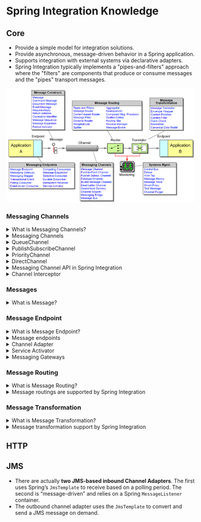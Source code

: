 # Spring Integration Knowledge

## Core
+ Provide a simple model for integration solutions.
+ Provide asynchronous, message-driven behavior in a Spring application.
+ Supports integration with external systems via declarative adapters.
+ Spring Integration typically implements a "pipes-and-filters" approach where the "filters" are components that produce or consume messages and the "pipes" transport messages.

![](images/overview.png)

### Messaging Channels

<details>
  <summary>What is Messaging Channels?</summary>
  <br/>
  
  The `MessageChannel` decouples message producers from messgae consumers.

  ```
  public interface MessageChannel {

      boolean send(Message message);

      boolean send(Message message, long timeout);
  }
  ```
  _`MessageChannel` interface_
</details>
<details>
  <br/>
  <summary>Messaging Channels</summary>
  
  + Messaging Channels in EIP
  
  ![](images/Messaging_Channels.jpeg)
  
  + Messaging Channels in Spring Integration
    + QueueChannel
    + PublishSubscribeChannel
    + PriorityChannel
    + DirectChannel
    + ...
</details>
<details>
  <br/>
  <summary>QueueChannel</summary>
  
  The `QueueChannel` implementation wraps a queue. The QueueChannel has point-to-point semantics. In other words, even if the channel has multiple consumers, only one of them should receive any Message sent to that channel.
  
  ```
  public QueueChannel(int capacity)
  ```
  
  If the queue has reached capacity, the sender blocks until room is available in the queue.
</details>
<details>
  <br/>
  <summary>PublishSubscribeChannel</summary>
  
  The `PublishSubscribeChannel` implementation broadcasts any Message sent to it to all of its subscribed handlers. This is most often used for sending event messages and the `PublishSubscribeChannel` is intended for sending only.
  
</details>
<details>
  <br/>
  <summary>PriorityChannel</summary>
  
  `PriorityChannel` is an alternative implementation that allows for messages to be ordered within the channel based upon a priority. By default, the priority is determined by the priority header within each message. A comparator of type `Comparator<Message<?>>` can be provided to the `PriorityChannel` constructor.
  
</details>
<details>
  <br/>
  <summary>DirectChannel</summary>
  
  The `DirectChannel` has point-to-point semantics but it implements the `SubscribableChannel` interface instead of the `PollableChannel` interface, so it dispatches messages directly to a subscriber. It sends each Message to a single subscribed `MessageHandler`.
  
</details>
<details>
  <br/>
  <summary>Messaging Channel API in Spring Integration</summary>
  
   These two sub-interfaces that define the buffering (pollable) and non-buffering (subscribable) channel behavior.
   
   ```
   public interface PollableChannel extends MessageChannel {

      Message<?> receive();

      Message<?> receive(long timeout);

   }
   ```
   **_PollableChannel_**
   ```
   public interface SubscribableChannel extends MessageChannel {

      boolean subscribe(MessageHandler handler);

      boolean unsubscribe(MessageHandler handler);

   }
   ```
   **_SubscribableChannel_**
</details>

<details>
  <br/>
  <summary>Channel Interceptor</summary>
  
  The `ChannelInterceptor` strategy interface
  ```
  public interface ChannelInterceptor {

      Message<?> preSend(Message<?> message, MessageChannel channel);

      void postSend(Message<?> message, MessageChannel channel, boolean sent);

      void afterSendCompletion(Message<?> message, MessageChannel channel, boolean sent, Exception ex);

      boolean preReceive(MessageChannel channel);

      Message<?> postReceive(Message<?> message, MessageChannel channel);

      void afterReceiveCompletion(Message<?> message, MessageChannel channel, Exception ex);
  }
  ```
  After implementing the interface, registering the interceptor with a channel
  
  ```
  channel.addInterceptor(someChannelInterceptor);
  ```
</details>

### Messages
<details>
  <summary>What is Message?</summary>
  <br/>

  The Spring Integration `Message` is a generic container for data.
  ```
  public interface Message<T> {

      T getPayload();

      MessageHeaders getHeaders();

  }
  ```
</details>

### Message Endpoint
<details>
  <summary>What is Message Endpoint?</summary>
  <br/>

  A Message Endpoint represents the “**filter**” of a _pipes-and-filters_ architecture. One of the primary goals is to simplify the development of enterprise integration solutions.
  
  In other words, you should **not** implement the consumer or producer directly. Instead, you can **focus on** your business implementation. 
  
  Just as a controller handles HTTP requests, the message endpoint handles messages. Just as controllers are mapped to URL patterns, message endpoints are mapped to message channels.
  
</details>
<details>
  <summary>Message endpoints</summary>
  <br/>
  
  + Messgae endpoints in EIP
  
  ![](images/message_endpoint.jpeg)
  
  + Messgae endpoints in Spring Integration
    + Channel Adapter
    + Service Activator
    + Messaging Gateways
</details>
<details>
  <summary>Channel Adapter</summary>
  <br/>
  A channel adapter is a message endpoint that enables connecting a single sender or receiver to a message channel. Spring Integration provides a number of adapters to support various transports, such as JMS, file, HTTP, ...

  Concretely, inbound adapters are at the beginning of a flow, outbound adapters terminate a flow.

  **Configuring An Inbound Channel Adapter**

  ![](images/inbound-channel-endpoint.jpg)
  
  ```
  public class SourceService {

      @InboundChannelAdapter(channel = "channel1", poller = @Poller(fixedRate = "5000"))
      Object method1() {
          ...
      }

      @InboundChannelAdapter(channel = "channel2", poller = @Poller(cron = "30 * 9-17 * * MON-FRI"))
      Object method2() {
          ...
      }
  }
  ```
  _code snippet_

  **Configuring An Outbound Channel Adapter**

  ![](images/outbound-channel-adapter.jpg)

  ```
  public class MyPojo {

      @ServiceActivator(channel = "channel1")
      void handle(Object payload) {
          ...
      }
  }
  ```
  _code snippet_
</details>
<details>
  <summary>Service Activator</summary>
  <br/>
  The Service Activator is any POJO that defines the @ServiceActivator annotation on a given method. This allows us to execute any method on our POJO when a message is received from an inbound channel, and it allows us to write messages to an outward channel.
  
  ![](images/service-activator.jpg)

  ```
  @ServiceActivator(inputChannel = "myInputChannel", outputChannel = "myOutputChannel")
  public String toUppercase(Message<String> message) {
      System.out.println("Received message from myInputChannel : " + message.getPayload());

      return message.getPayload().toUpperCase();
  }
  ```
  _code snippet_

</details>
<details>
  <summary>Messaging Gateways</summary>
  <br/>
  Gateways are used to send and receive messages.
  
  ```
  @MessagingGateway // it also a bean
  public interface CustomGateway {

    @Gateway(requestChannel = "myUpperCaseChannel")
    public String sendToUppercaseChannel(String message);

  }
  ```
  
</details>

### Message Routing
<details>
  <summary>What is Message Routing?</summary>
  <br/>
  
</details>
<details>
  <br/>
  <summary>Message routings are supported by Spring Integration</summary>
  
</details>

### Message Transformation
<details>
  <summary>What is Message Transformation?</summary>
  <br/>
  
</details>
<details>
  <summary>Message transformation support by Spring Integration</summary>
  <br/>
  
</details>

## HTTP
## JMS
+ There are actually **two JMS-based inbound Channel Adapters**. The first uses Spring’s `JmsTemplate` to receive based on a polling period. The second is “message-driven” and relies on a Spring `MessageListener` container. 
+ The outbound channel adapter uses the `JmsTemplate` to convert and send a JMS message on demand.
### 
